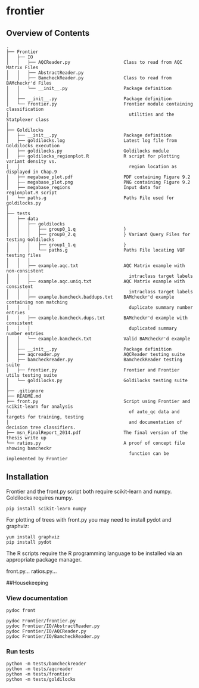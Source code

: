 frontier
========

## Overview of Contents

    .
    ├── Frontier                                
    │   ├── IO                                  
    │   │   ├── AQCReader.py                    Class to read from AQC Matrix Files
    │   │   ├── AbstractReader.py               
    │   │   ├── BamcheckReader.py               Class to read from BAMcheckr'd Files
    │   │   └── __init__.py                     Package definition
    │   │
    │   ├── __init__.py                         Package definition
    │   └── frontier.py                         Frontier module containing classification
    │                                             utilities and the Statplexer class
    │
    ├── Goldilocks                              
    │   ├── __init__.py                         Package definition
    │   ├── goldilocks.log                      Latest log file from Goldilocks execution
    │   ├── goldilocks.py                       Goldilocks module
    │   ├── goldilocks_regionplot.R             R script for plotting variant density vs.
    │   │                                         region location as displayed in Chap.9
    │   ├── megabase_plot.pdf                   PDF containing Figure 9.2
    │   ├── megabase_plot.png                   PNG containing Figure 9.2
    │   ├── megabase_regions                    Input data for regionplot.R script
    │   └── paths.g                             Paths File used for goldilocks.py
    │
    ├── tests
    │   ├── data
    │   │   ├── goldilocks                      
    │   │   │   ├── group0_1.q                  }
    │   │   │   ├── group0_2.q                  } Variant Query Files for testing Goldilocks
    │   │   │   ├── group1_1.q                  }
    │   │   │   └── paths.g                     Paths File locating VQF testing files
    │   │   │
    │   │   ├── example.aqc.txt                 AQC Matrix example with non-consistent
    │   │   │                                     intraclass target labels
    │   │   ├── example.aqc.uniq.txt            AQC Matrix example with consistent
    │   │   │                                     intraclass target labels
    │   │   ├── example.bamcheck.baddups.txt    BAMcheckr'd example containing non matching
    │   │   │                                     duplicate summary number entries
    │   │   ├── example.bamcheck.dups.txt       BAMcheckr'd example with consistent
    │   │   │                                     duplicated summary number entries
    │   │   └── example.bamcheck.txt            Valid BAMcheckr'd example
    │   │
    │   ├── __init__.py                         Package definition
    │   ├── aqcreader.py                        AQCReader testing suite
    │   ├── bamcheckreader.py                   BamcheckReader testing suite
    │   ├── frontier.py                         Frontier and Frontier utils testing suite
    │   └── goldilocks.py                       Goldilocks testing suite
    │
    ├── .gitignore
    ├── README.md
    ├── front.py                                Script using Frontier and scikit-learn for analysis
    │                                             of auto_qc data and targets for training, testing
    │                                             and documentation of decision tree classifiers.
    ├── msn_FinalReport_2014.pdf                The final version of the thesis write up
    └── ratios.py                               A proof of concept file showing bamcheckr
                                                  function can be implemented by Frontier



## Installation

Frontier and the front.py script both require scikit-learn and numpy. Goldilocks requires numpy.

    pip install scikit-learn numpy

For plotting of trees with front.py you may need to install pydot and graphviz:

    yum install graphviz
    pip install pydot

The R scripts require the R programming language to be installed via an appropriate package manager.

front.py...
ratios.py...

##Housekeeping
### View documentation
    pydoc front

    pydoc Frontier/frontier.py
    pydoc Frontier/IO/AbstractReader.py
    pydoc Frontier/IO/AQCReader.py
    pydoc Frontier/IO/BamcheckReader.py

### Run tests
    python -m tests/bamcheckreader
    python -m tests/aqcreader
    python -m tests/frontier
    python -m tests/goldilocks

